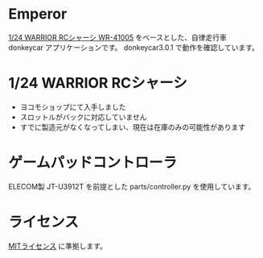 # Emperor

[1/24 WARRIOR RCシャーシ WR-41005](https://teamyokomo.com/product/wr-41005/) をベースとした、自律走行車 donkeycar アプリケーションです。
donkeycar3.0.1 で動作を確認しています。

# 1/24 WARRIOR RCシャーシ

- ヨコモショップにて入手しました
- スロットルがバックに対応していません
- すでに製造元がなくなってしまい、現在は在庫のみの可能性があります

# ゲームパッドコントローラ

ELECOM製 JT-U3912T を前提とした parts/controller.py を使用しています。


# ライセンス

[MITライセンス](./LICENSE) に準拠します。
